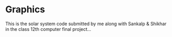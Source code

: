 # Graphics
This is the solar system code submitted by me along with Sankalp & Shikhar in the class 12th computer final project...
